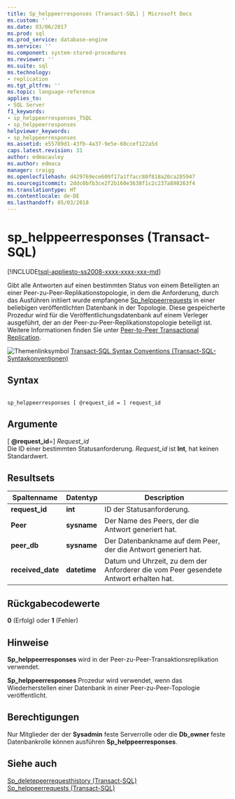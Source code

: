 ```yaml
---
title: Sp_helppeerresponses (Transact-SQL) | Microsoft Docs
ms.custom: ''
ms.date: 03/06/2017
ms.prod: sql
ms.prod_service: database-engine
ms.service: ''
ms.component: system-stored-procedures
ms.reviewer: ''
ms.suite: sql
ms.technology:
- replication
ms.tgt_pltfrm: ''
ms.topic: language-reference
applies_to:
- SQL Server
f1_keywords:
- sp_helppeerresponses_TSQL
- sp_helppeerresponses
helpviewer_keywords:
- sp_helppeerresponses
ms.assetid: e55789d1-43fb-4a37-9e5e-60ccef122a5d
caps.latest.revision: 31
author: edmacauley
ms.author: edmaca
manager: craigg
ms.openlocfilehash: d429769ece609f17a1ffacc80f818a20ca285947
ms.sourcegitcommit: 2ddc0bfb3ce2f2b160e3638f1c2c237a898263f4
ms.translationtype: HT
ms.contentlocale: de-DE
ms.lasthandoff: 05/03/2018
---
```

# <a name="sphelppeerresponses-transact-sql"></a>sp_helppeerresponses (Transact-SQL)
[!INCLUDE[tsql-appliesto-ss2008-xxxx-xxxx-xxx-md](../../includes/tsql-appliesto-ss2008-xxxx-xxxx-xxx-md.md)]

  Gibt alle Antworten auf einen bestimmten Status von einem Beteiligten an einer Peer-zu-Peer-Replikationstopologie, in dem die Anforderung, durch das Ausführen initiiert wurde empfangene [Sp_helppeerrequests](../../relational-databases/system-stored-procedures/sp-requestpeerresponse-transact-sql.md) in einer beliebigen veröffentlichten Datenbank in der Topologie. Diese gespeicherte Prozedur wird für die Veröffentlichungsdatenbank auf einem Verleger ausgeführt, der an der Peer-zu-Peer-Replikationstopologie beteiligt ist. Weitere Informationen finden Sie unter [Peer-to-Peer Transactional Replication](../../relational-databases/replication/transactional/peer-to-peer-transactional-replication.md).  
  
 ![Themenlinksymbol](../../database-engine/configure-windows/media/topic-link.gif "Topic link icon") [Transact-SQL Syntax Conventions (Transact-SQL-Syntaxkonventionen)](../../t-sql/language-elements/transact-sql-syntax-conventions-transact-sql.md)  
  
## <a name="syntax"></a>Syntax  
  
```  
  
sp_helppeerresponses [ @request_id = ] request_id  
```  
  
## <a name="arguments"></a>Argumente  
 [ **@request_id**=] *Request_id*  
 Die ID einer bestimmten Statusanforderung. *Request_id* ist **Int**, hat keinen Standardwert.  
  
## <a name="result-sets"></a>Resultsets  
  
|Spaltenname|Datentyp|Description|  
|-----------------|---------------|-----------------|  
|**request_id**|**int**|ID der Statusanforderung.|  
|**Peer**|**sysname**|Der Name des Peers, der die Antwort generiert hat.|  
|**peer_db**|**sysname**|Der Datenbankname auf dem Peer, der die Antwort generiert hat.|  
|**received_date**|**datetime**|Datum und Uhrzeit, zu dem der Anforderer die vom Peer gesendete Antwort erhalten hat.|  
  
## <a name="return-code-values"></a>Rückgabecodewerte  
 **0** (Erfolg) oder **1** (Fehler)  
  
## <a name="remarks"></a>Hinweise  
 **Sp_helppeerresponses** wird in der Peer-zu-Peer-Transaktionsreplikation verwendet.  
  
 **Sp_helppeerresponses** Prozedur wird verwendet, wenn das Wiederherstellen einer Datenbank in einer Peer-zu-Peer-Topologie veröffentlicht.  
  
## <a name="permissions"></a>Berechtigungen  
 Nur Mitglieder der der **Sysadmin** feste Serverrolle oder die **Db_owner** feste Datenbankrolle können ausführen **Sp_helppeerresponses**.  
  
## <a name="see-also"></a>Siehe auch  
 [Sp_deletepeerrequesthistory &#40;Transact-SQL&#41;](../../relational-databases/system-stored-procedures/sp-deletepeerrequesthistory-transact-sql.md)   
 [Sp_helppeerrequests &#40;Transact-SQL&#41;](../../relational-databases/system-stored-procedures/sp-helppeerrequests-transact-sql.md)  
  
  

